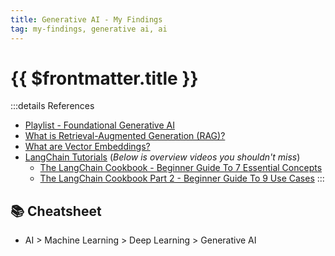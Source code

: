 ```yaml
---
title: Generative AI - My Findings
tag: my-findings, generative ai, ai
---
```


# {{ $frontmatter.title }}

:::details References

- [Playlist - Foundational Generative AI](https://www.youtube.com/playlist?list=PLmQAMKHKeLZ-iTT-E2kK9uePrJ1Xua9VL)
- [What is Retrieval-Augmented Generation (RAG)?](https://www.youtube.com/watch?v=T-D1OfcDW1M)
- [What are Vector Embeddings?](https://www.youtube.com/watch?v=1EookJWbvQM)
- [LangChain Tutorials](https://www.youtube.com/playlist?list=PLqZXAkvF1bPNQER9mLmDbntNfSpzdDIU5) (_Below is overview videos you shouldn't miss_)
  - [The LangChain Cookbook - Beginner Guide To 7 Essential Concepts](https://www.youtube.com/watch?v=2xxziIWmaSA)
  - [The LangChain Cookbook Part 2 - Beginner Guide To 9 Use Cases](https://www.youtube.com/watch?v=vGP4pQdCocw)
:::

## 📚 Cheatsheet

- AI > Machine Learning > Deep Learning > Generative AI
